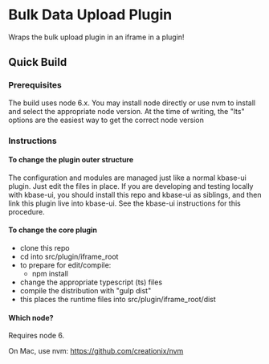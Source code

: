 # Bulk Data Upload Plugin

Wraps the bulk upload plugin in an iframe in a plugin!

## Quick Build

### Prerequisites

The build uses node 6.x. You may install node directly or use nvm to install and select the appropriate node version. At the time of writing, the "lts" options are the easiest way to get the correct node version

### Instructions

#### To change the plugin outer structure

The configuration and modules are managed just like a normal kbase-ui plugin. Just edit the files in place. If you are developing and testing locally with kbase-ui, you should install this repo and kbase-ui as siblings, and then link this plugin live into kbase-ui. See the kbase-ui instructions for this procedure.

#### To change the core plugin

- clone this repo
- cd into src/plugin/iframe_root
- to prepare for edit/compile:
  - npm install
- change the appropriate typescript (ts) files
- compile the distribution with "gulp dist"
- this places the runtime files into src/plugin/iframe_root/dist


#### Which node?

Requires node 6.

On Mac, use nvm: https://github.com/creationix/nvm

